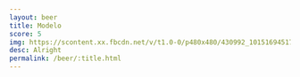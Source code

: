 ```yaml
---
layout: beer
title: Modelo
score: 5
img: https://scontent.xx.fbcdn.net/v/t1.0-0/p480x480/430992_10151694517623745_238159373_n.jpg?oh=c48e2bd07835178ad3a32d8a96bf4794&oe=583D03E2
desc: Alright
permalink: /beer/:title.html
---
```

